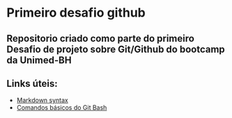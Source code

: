 # Primeiro desafio github
## Repositorio criado como parte do primeiro Desafio de projeto sobre Git/Github do bootcamp da Unimed-BH

## Links úteis:
 - [Markdown syntax](https://www.markdownguide.org/basic-syntax/)
 - [Comandos básicos do Git Bash](https://github.com/brunogac/primeiro_desafio_github/blob/main/general_info/git_bash_commands.md)